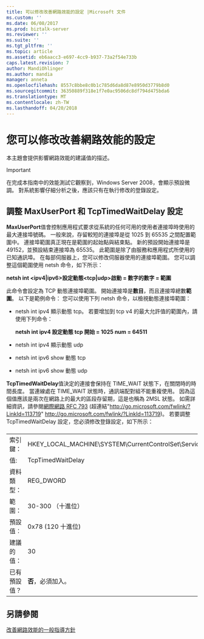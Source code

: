 ```yaml
---
title: 可以修改改善網路效能的設定 |Microsoft 文件
ms.custom: ''
ms.date: 06/08/2017
ms.prod: biztalk-server
ms.reviewer: ''
ms.suite: ''
ms.tgt_pltfrm: ''
ms.topic: article
ms.assetid: eb6aacc3-e697-4cc9-b937-73a2f54e733b
caps.latest.revision: 7
author: MandiOhlinger
ms.author: mandia
manager: anneta
ms.openlocfilehash: 8557c8bbe8c0b1c785d6da8d87e8950d3779b8d0
ms.sourcegitcommit: 36350889f318e1f7e0ac9506dc8df794d475bda6
ms.translationtype: MT
ms.contentlocale: zh-TW
ms.lasthandoff: 04/20/2018
---
```

# <a name="settings-that-can-be-modified-to-improve-network-performance"></a>您可以修改改善網路效能的設定
本主題會提供影響網路效能的建議值的描述。  
  
> [!IMPORTANT]  
>  在完成本指南中的效能測試它觀察到，Windows Server 2008，會顯示預設微調。 對系統影響仔細分析之後，應該只有在執行修改的登錄設定。  
  
## <a name="adjust-the-maxuserport-and-tcptimedwaitdelay-settings"></a>調整 MaxUserPort 和 TcpTimedWaitDelay 設定  
 **MaxUserPort**值會控制應用程式要求從系統的任何可用的使用者連接埠時使用的最大連接埠號碼。 一般來說，存留較短的連接埠是從 1025 到 65535 之間配置範圍中。 連接埠範圍真正現在是範圍的起始點與結束點。 新的預設開始連接埠是 49152，並預設結束連接埠為 65535。 此範圍是除了由服務和應用程式所使用的已知通訊埠。 在每部伺服器上，您可以修改伺服器使用的連接埠範圍。 您可以調整這個範圍使用 netsh 命令，如下所示：  
  
 **netsh int \<ipv4&#124;ipv6\>設定動態\<tcp&#124;udp\>啟動 = 數字的數字 = 範圍**  
  
 此命令會設定為 TCP 動態連接埠範圍。 開始連接埠是**數目**，而且連接埠總數**範圍**。 以下是範例命令： 您可以使用下列 netsh 命令，以檢視動態連接埠範圍：  
  
-   netsh int ipv4 顯示動態 tcp。 若要增加到 tcp v4 的最大允許值的範圍內，請使用下列命令：  
  
     **netsh int ipv4 設定動態 tcp 開始 = 1025 num = 64511**  
  
-   netsh int ipv4 顯示動態 udp  
  
-   netsh int ipv6 show 動態 tcp  
  
-   netsh int ipv6 show 動態 udp  
  
 **TcpTimedWaitDelay**值決定的連接會保持在 TIME_WAIT 狀態下，在關閉時的時間長度。 當連線處在 TIME_WAIT 狀態時，通訊端配對組不能重複使用。 因為這個值應該是兩次在網路上的最大的區段存留期，這是也稱為 2MSL 狀態。 如需詳細資訊，請參閱[網際網路 RFC 793](http://go.microsoft.com/fwlink/?LinkId=113719) (超連結"http://go.microsoft.com/fwlink/?LinkId=113719" http://go.microsoft.com/fwlink/?LinkId=113719)。 若要調整 TcpTimedWaitDelay 設定，您必須修改登錄設定，如下所示：  
  
###  
  
|||  
|-|-|  
|索引鍵：|HKEY_LOCAL_MACHINE\SYSTEM\CurrentControlSet\Services\Tcpip\Parameters|  
|值:|TcpTimedWaitDelay|  
|資料類型：|REG_DWORD|  
|範圍：|30-300 （十進位）|  
|預設值︰|0x78 (120 十進位)|  
|建議的值：|30|  
|已有預設值？|**否**，必須加入。|  
  
## <a name="see-also"></a>另請參閱  
 [改善網路效能的一般指導方針](../technical-guides/general-guidelines-for-improving-network-performance.md)
